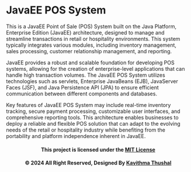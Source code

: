 # JavaEE POS System

This is a JavaEE Point of Sale (POS) System built on the Java Platform, Enterprise Edition (JavaEE) architecture,
designed to manage
and streamline transactions in retail or hospitality environments. This system typically integrates various modules,
including inventory management, sales processing, customer relationship
management, and reporting.

JavaEE provides a robust and scalable foundation for developing POS systems, allowing for the creation of
enterprise-level applications
that can handle high transaction volumes. The JavaEE POS System utilizes technologies such as servlets, Enterprise
JavaBeans (EJB),
JavaServer Faces (JSF), and Java Persistence API (JPA) to ensure efficient communication between different components
and databases.

Key features of JavaEE POS System may include real-time inventory tracking, secure payment processing, customizable user
interfaces, and comprehensive reporting tools. This architecture enables businesses to deploy a reliable and
flexible POS solution that can adapt to the evolving needs of the retail or hospitality industry while benefiting from
the portability
and platform independence inherent in JavaEE.

<div align="center">

#### This project is licensed under the [MIT License](LICENSE)

#### © 2024 All Right Reserved, Designed By [Kavithma Thushal](https://github.com/Thushal2001)

</div>